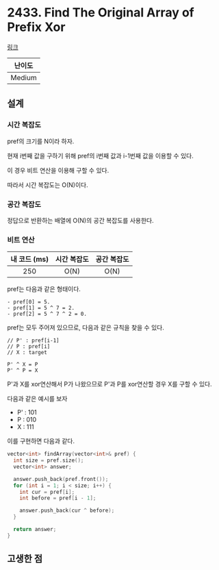 # 2433. Find The Original Array of Prefix Xor

[링크](https://leetcode.com/problems/find-the-original-array-of-prefix-xor/)

| 난이도 |
| :----: |
| Medium |

## 설계

### 시간 복잡도

pref의 크기를 N이라 하자.

현재 i번째 값을 구하기 위해 pref의 i번째 값과 i-1번째 값을 이용할 수 있다.

이 경우 비트 연산을 이용해 구할 수 있다.

따라서 시간 복잡도는 O(N)이다.

### 공간 복잡도

정답으로 반환하는 배열에 O(N)의 공간 복잡도를 사용한다.

### 비트 연산

| 내 코드 (ms) | 시간 복잡도 | 공간 복잡도 |
| :----------: | :---------: | :---------: |
|     250      |    O(N)     |    O(N)     |

pref는 다음과 같은 형태이다.

```
- pref[0] = 5.
- pref[1] = 5 ^ 7 = 2.
- pref[2] = 5 ^ 7 ^ 2 = 0.
```

pref는 모두 주어져 있으므로, 다음과 같은 규칙을 찾을 수 있다.

```
// P' : pref[i-1]
// P : pref[i]
// X : target

P' ^ X = P
P' ^ P = X
```

P'과 X를 xor연산해서 P가 나왔으므로 P'과 P를 xor연산할 경우 X를 구할 수 있다.

다음과 같은 예시를 보자

- P' : 101
- P : 010
- X : 111

이를 구현하면 다음과 같다.

```cpp
vector<int> findArray(vector<int>& pref) {
  int size = pref.size();
  vector<int> answer;

  answer.push_back(pref.front());
  for (int i = 1; i < size; i++) {
    int cur = pref[i];
    int before = pref[i - 1];

    answer.push_back(cur ^ before);
  }

  return answer;
}
```

## 고생한 점
